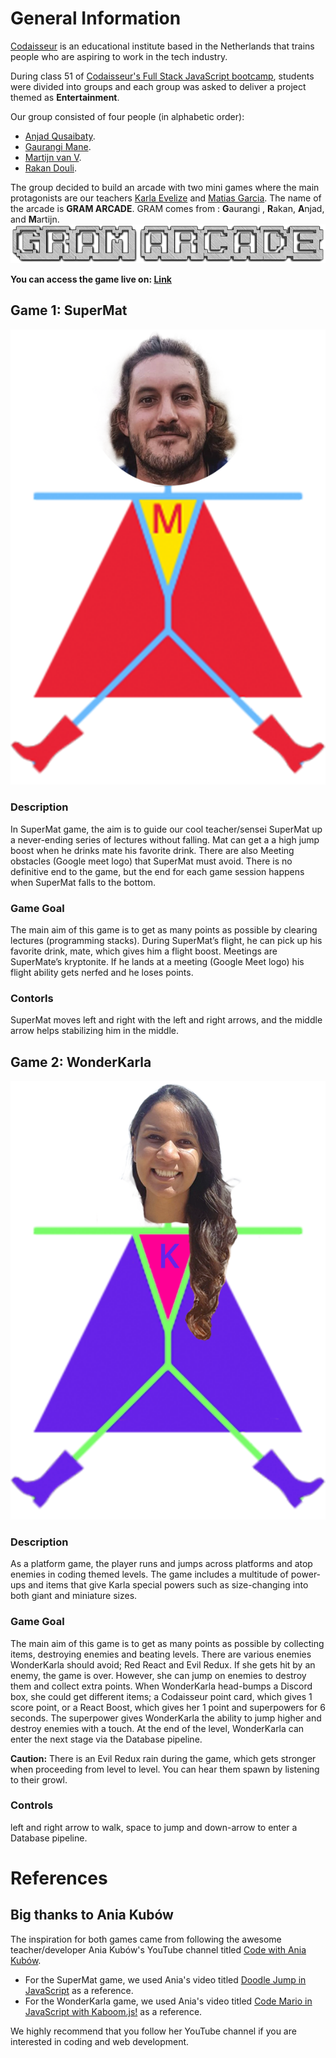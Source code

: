 # General Information

[Codaisseur](https://codaisseur.com/) is an educational institute based in the Netherlands that trains people who are aspiring to work in the tech industry.

During class 51 of [Codaisseur's Full Stack JavaScript bootcamp](https://codaisseur.com/courses/academy/), students were divided into groups and each group was asked to deliver a project themed as **Entertainment**.

Our group consisted of four people (in alphabetic order):

- [Anjad Qusaibaty](https://github.com/Anjad-Qusaibaty).
- [Gaurangi Mane](https://github.com/GaurangiM).
- [Martijn van V](https://github.com/Martijncvv).
- [Rakan Douli](https://github.com/Rairakzak).

The group decided to build an arcade with two mini games where the main protagonists are our teachers [Karla Evelize](https://www.linkedin.com/in/karla-evelize/) and [Matias Garcia](https://www.linkedin.com/in/matias-garcia-79b6aa108/).
The name of the arcade is **GRAM ARCADE**. GRAM comes from : **G**aurangi , **R**akan, **A**njad, and **M**artijn.
![logo](./logo.png)

**You can access the game live on: [Link](https://gramarcade.netlify.app/)**

## Game 1: SuperMat

![matias' avatar](./Supermat/Supermat_V3.png)

### Description

In SuperMat game, the aim is to guide our cool teacher/sensei SuperMat up a never-ending series of lectures without falling. Mat can get a a high jump boost when he drinks mate his favorite drink. There are also Meeting obstacles (Google meet logo) that SuperMat must avoid. There is no definitive end to the game, but the end for each game session happens when SuperMat falls to the bottom.

### Game Goal

The main aim of this game is to get as many points as possible by clearing lectures (programming stacks). During SuperMat’s flight, he can pick up his favorite drink, mate, which gives him a flight boost. Meetings are SuperMate’s kryptonite. If he lands at a meeting (Google Meet logo) his flight ability gets nerfed and he loses points.

### Contorls

SuperMat moves left and right with the left and right arrows, and the middle arrow helps stabilizing him in the middle.

## Game 2: WonderKarla

![Karla's Avatar](./WonderKarla/Wonder_Karla.png)

### Description

As a platform game, the player runs and jumps across platforms and atop enemies in coding themed levels. The game includes a multitude of power-ups and items that give Karla special powers such as size-changing into both giant and miniature sizes.

### Game Goal

The main aim of this game is to get as many points as possible by collecting items, destroying enemies and beating levels. There are various enemies WonderKarla should avoid; Red React and Evil Redux. If she gets hit by an enemy, the game is over. However, she can jump on enemies to destroy them and collect extra points. When WonderKarla head-bumps a Discord box, she could get different items; a Codaisseur point card, which gives 1 score point, or a React Boost, which gives her 1 point and superpowers for 6 seconds. The superpower gives WonderKarla the ability to jump higher and destroy enemies with a touch. At the end of the level, WonderKarla can enter the next stage via the Database pipeline.

**Caution:** There is an Evil Redux rain during the game, which gets stronger when proceeding from level to level. You can hear them spawn by listening to their growl.

### Controls

left and right arrow to walk, space to jump and down-arrow to enter a Database pipeline.

# References

## Big thanks to Ania Kubów

The inspiration for both games came from following the awesome teacher/developer Ania Kubów's YouTube channel titled [Code with Ania Kubów](https://www.youtube.com/channel/UC5DNytAJ6_FISueUfzZCVsw).

- For the SuperMat game, we used Ania's video titled [Doodle Jump in JavaScript](https://youtu.be/YSEsSs3hB6A) as a reference.
- For the WonderKarla game, we used Ania's video titled [Code Mario in JavaScript with Kaboom.js!](https://youtu.be/2nucjefSr6I) as a reference.

We highly recommend that you follow her YouTube channel if you are interested in coding and web development.
